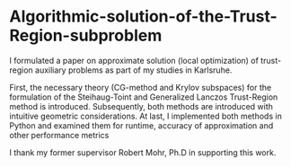 # Algorithmic-solution-of-the-Trust-Region-subproblem
I formulated a paper on approximate solution (local optimization) of trust-region auxiliary problems as part of my studies in Karlsruhe. 

First, the necessary theory (CG-method and Krylov subspaces) for the formulation of the Steihaug-Toint and Generalized Lanczos Trust-Region method is introduced. Subsequently, both methods are introduced with intuitive geometric considerations. At last, I implemented both methods in Python and examined them for runtime, accuracy of approximation and other performance metrics

I thank my former supervisor Robert Mohr, Ph.D in supporting this work.
